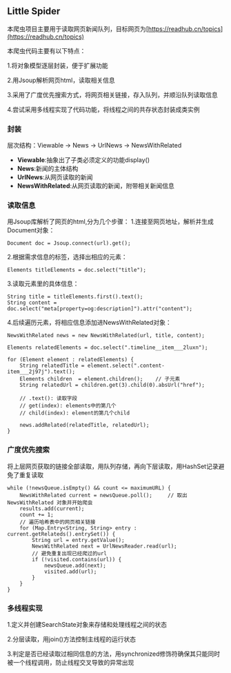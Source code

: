 ## Little Spider
本爬虫项目主要用于读取网页新闻队列，目标网页为[https://readhub.cn/topics](https://readhub.cn/topics)

本爬虫代码主要有以下特点：

1.将对象模型逐层封装，便于扩展功能

2.用Jsoup解析网页html，读取相关信息

3.采用了广度优先搜索方式，将网页相关链接，存入队列，并顺沿队列读取信息

4.尝试采用多线程实现了代码功能，将线程之间的共存状态封装成类实例

### 封装
层次结构：Viewable -> News -> UrlNews -> NewsWithRelated

- **Viewable**:抽象出了子类必须定义的功能display()
- **News**:新闻的主体结构
- **UrlNews**:从网页读取的新闻
- **NewsWithRelated**:从网页读取的新闻，附带相关新闻信息

### 读取信息
用Jsoup库解析了网页的html,分为几个步骤：
1.连接至网页地址，解析并生成Document对象：

```
Document doc = Jsoup.connect(url).get();
```

2.根据需求信息的标签，选择出相应的元素：
```
Elements titleElements = doc.select("title");
```

3.读取元素里的具体信息：
```
String title = titleElements.first().text();
String content = doc.select("meta[property=og:description]").attr("content");
```

4.后续遍历元素，将相应信息添加进NewsWithRelated对象：
```
NewsWithRelated news = new NewsWithRelated(url, title, content);

Elements relatedElements = doc.select(".timeline__item___2luxn");

for (Element element : relatedElements) {
    String relatedTitle = element.select(".content-item___2j97j").text();
    Elements children  = element.children();    // 子元素
    String relatedUrl = children.get(3).child(0).absUrl("href");

    // .text(): 读取字段
    // get(index): elements中的第几个
    // child(index): element的第几个child

    news.addRelated(relatedTitle, relatedUrl);
}
```

### 广度优先搜索
将上层网页获取的链接全部读取，用队列存储，再向下层读取，用HashSet记录避免了重复读取
```
while (!newsQueue.isEmpty() && count <= maximumURL) {
    NewsWithRelated current = newsQueue.poll();     // 取出 NewsWithRelated 对象并开始爬虫
    results.add(current);
    count += 1;
    // 遍历哈希表中的网页相关链接
    for (Map.Entry<String, String> entry : current.getRelateds().entrySet()) {
        String url = entry.getValue();
        NewsWithRelated next = UrlNewsReader.read(url);
        // 避免重复出现已经爬过的url
        if (!visited.contains(url)) {
            newsQueue.add(next);
            visited.add(url);
        }
    }
}
```

### 多线程实现
1.定义并创建SearchState对象来存储和处理线程之间的状态

2.分层读取，用join()方法控制主线程的运行状态

3.判定是否已经读取过相同信息的方法，用synchronized修饰符确保其只能同时被一个线程调用，防止线程交叉导致的异常出现
